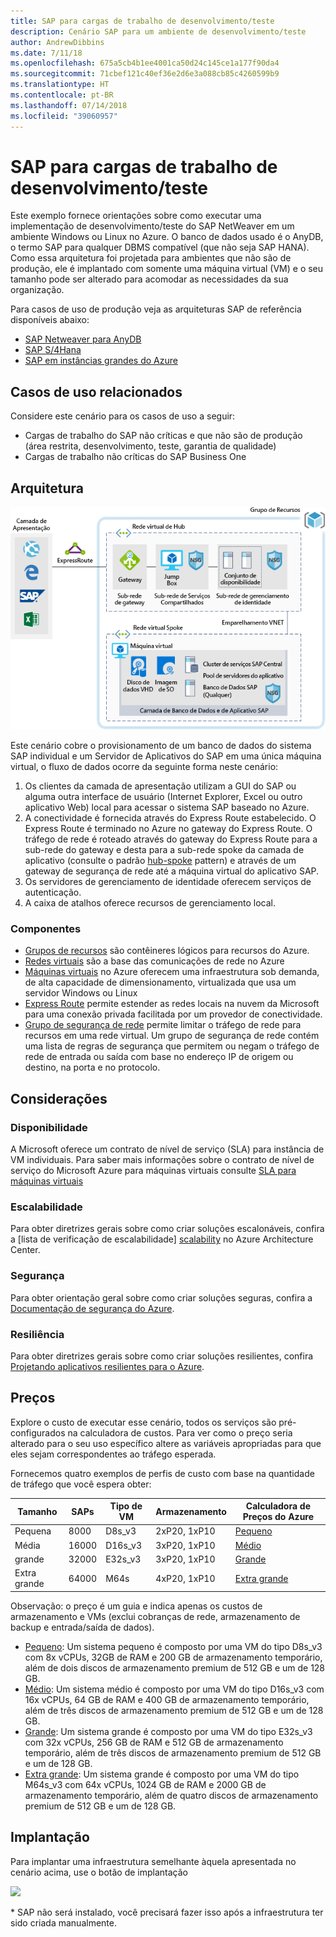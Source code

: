 ```yaml
---
title: SAP para cargas de trabalho de desenvolvimento/teste
description: Cenário SAP para um ambiente de desenvolvimento/teste
author: AndrewDibbins
ms.date: 7/11/18
ms.openlocfilehash: 675a5cb4b1ee4001ca50d24c145ce1a177f90da4
ms.sourcegitcommit: 71cbef121c40ef36e2d6e3a088cb85c4260599b9
ms.translationtype: HT
ms.contentlocale: pt-BR
ms.lasthandoff: 07/14/2018
ms.locfileid: "39060957"
---
```

# <a name="sap-for-devtest-workloads"></a>SAP para cargas de trabalho de desenvolvimento/teste

Este exemplo fornece orientações sobre como executar uma implementação de desenvolvimento/teste do SAP NetWeaver em um ambiente Windows ou Linux no Azure. O banco de dados usado é o AnyDB, o termo SAP para qualquer DBMS compatível (que não seja SAP HANA). Como essa arquitetura foi projetada para ambientes que não são de produção, ele é implantado com somente uma máquina virtual (VM) e o seu tamanho pode ser alterado para acomodar as necessidades da sua organização.

Para casos de uso de produção veja as arquiteturas SAP de referência disponíveis abaixo:

* [SAP Netweaver para AnyDB][sap-netweaver]
* [SAP S/4Hana][sap-hana]
* [SAP em instâncias grandes do Azure][sap-large]

## <a name="related-use-cases"></a>Casos de uso relacionados

Considere este cenário para os casos de uso a seguir:

* Cargas de trabalho do SAP não críticas e que não são de produção (área restrita, desenvolvimento, teste, garantia de qualidade)
* Cargas de trabalho não críticas do SAP Business One

## <a name="architecture"></a>Arquitetura

![Diagrama](media/sap-2tier/SAP-Infra-2Tier_finalversion.png)

Este cenário cobre o provisionamento de um banco de dados do sistema SAP individual e um Servidor de Aplicativos do SAP em uma única máquina virtual, o fluxo de dados ocorre da seguinte forma neste cenário:

1. Os clientes da camada de apresentação utilizam a GUI do SAP ou alguma outra interface de usuário (Internet Explorer, Excel ou outro aplicativo Web) local para acessar o sistema SAP baseado no Azure.
2. A conectividade é fornecida através do Express Route estabelecido. O Express Route é terminado no Azure no gateway do Express Route. O tráfego de rede é roteado através do gateway do Express Route para a sub-rede do gateway e desta para a sub-rede spoke da camada de aplicativo (consulte o padrão [hub-spoke][hub-spoke] pattern) e através de um gateway de segurança de rede até a máquina virtual do aplicativo SAP.
3. Os servidores de gerenciamento de identidade oferecem serviços de autenticação.
4. A caixa de atalhos oferece recursos de gerenciamento local.

### <a name="components"></a>Componentes

* [Grupos de recursos](/azure/azure-resource-manager/resource-group-overview#resource-groups) são contêineres lógicos para recursos do Azure.
* [Redes virtuais](/azure/virtual-network/virtual-networks-overview) são a base das comunicações de rede no Azure
* [Máquinas virtuais](/azure/virtual-machines/windows/overview) no Azure oferecem uma infraestrutura sob demanda, de alta capacidade de dimensionamento, virtualizada que usa um servidor Windows ou Linux
* [Express Route](/azure/expressroute/expressroute-introduction) permite estender as redes locais na nuvem da Microsoft para uma conexão privada facilitada por um provedor de conectividade.
* [Grupo de segurança de rede](/azure/virtual-network/security-overview) permite limitar o tráfego de rede para recursos em uma rede virtual. Um grupo de segurança de rede contém uma lista de regras de segurança que permitem ou negam o tráfego de rede de entrada ou saída com base no endereço IP de origem ou destino, na porta e no protocolo. 

## <a name="considerations"></a>Considerações

### <a name="availability"></a>Disponibilidade

 A Microsoft oferece um contrato de nível de serviço (SLA) para instância de VM individuais. Para saber mais informações sobre o contrato de nível de serviço do Microsoft Azure para máquinas virtuais consulte [SLA para máquinas virtuais](https://azure.microsoft.com/support/legal/sla/virtual-machines)

### <a name="scalability"></a>Escalabilidade

Para obter diretrizes gerais sobre como criar soluções escalonáveis, confira a [lista de verificação de escalabilidade] [ scalability] no Azure Architecture Center.

### <a name="security"></a>Segurança

Para obter orientação geral sobre como criar soluções seguras, confira a [Documentação de segurança do Azure][security].

### <a name="resiliency"></a>Resiliência

Para obter diretrizes gerais sobre como criar soluções resilientes, confira [Projetando aplicativos resilientes para o Azure][resiliency].

## <a name="pricing"></a>Preços

Explore o custo de executar esse cenário, todos os serviços são pré-configurados na calculadora de custos.  Para ver como o preço seria alterado para o seu uso específico altere as variáveis apropriadas para que eles sejam correspondentes ao tráfego esperada.

Fornecemos quatro exemplos de perfis de custo com base na quantidade de tráfego que você espera obter:

|Tamanho|SAPs|Tipo de VM|Armazenamento|Calculadora de Preços do Azure|
|----|----|-------|-------|---------------|
|Pequena|8000|D8s_v3|2xP20, 1xP10|[Pequeno](https://azure.com/e/9d26b9612da9466bb7a800eab56e71d1)|
|Média|16000|D16s_v3|3xP20, 1xP10|[Médio](https://azure.com/e/465bd07047d148baab032b2f461550cd)|
grande|32000|E32s_v3|3xP20, 1xP10|[Grande](https://azure.com/e/ada2e849d68b41c3839cc976000c6931)|
Extra grande|64000|M64s|4xP20, 1xP10|[Extra grande](https://azure.com/e/975fb58a965c4fbbb54c5c9179c61cef)|

Observação: o preço é um guia e indica apenas os custos de armazenamento e VMs (exclui cobranças de rede, armazenamento de backup e entrada/saída de dados).

* [Pequeno](https://azure.com/e/9d26b9612da9466bb7a800eab56e71d1): Um sistema pequeno é composto por uma VM do tipo D8s_v3 com 8x vCPUs, 32GB de RAM e 200 GB de armazenamento temporário, além de dois discos de armazenamento premium de 512 GB e um de 128 GB.
* [Médio](https://azure.com/e/465bd07047d148baab032b2f461550cd): Um sistema médio é composto por uma VM do tipo D16s_v3 com 16x vCPUs, 64 GB de RAM e 400 GB de armazenamento temporário, além de três discos de armazenamento premium de 512 GB e um de 128 GB.
* [Grande](https://azure.com/e/ada2e849d68b41c3839cc976000c6931): Um sistema grande é composto por uma VM do tipo E32s_v3 com 32x vCPUs, 256 GB de RAM e 512 GB de armazenamento temporário, além de três discos de armazenamento premium de 512 GB e um de 128 GB.
* [Extra grande](https://azure.com/e/975fb58a965c4fbbb54c5c9179c61cef): Um sistema grande é composto por uma VM do tipo M64s_v3 com 64x vCPUs, 1024 GB de RAM e 2000 GB de armazenamento temporário, além de quatro discos de armazenamento premium de 512 GB e um de 128 GB.

## <a name="deployment"></a>Implantação

Para implantar uma infraestrutura semelhante àquela apresentada no cenário acima, use o botão de implantação

<a href="https://portal.azure.com/#create/Microsoft.Template/uri/https%3A%2F%2Fraw.githubusercontent.com%2Fmspnp%2Fsolution-architectures%2Fmaster%2Fapps%2Fsap-2tier%2Fazuredeploy.json" target="_blank">
    <img src="http://azuredeploy.net/deploybutton.png"/>
</a>

\* SAP não será instalado, você precisará fazer isso após a infraestrutura ter sido criada manualmente.

<!-- links -->
[reference architecture]:  /azure/architecture/reference-architectures/sap
[resiliency]: /azure/architecture/resiliency/
[security]: /azure/security/
[scalability]: /azure/architecture/checklist/scalability
[sap-netweaver]: /azure/architecture/reference-architectures/sap/sap-netweaver
[sap-hana]: /azure/architecture/reference-architectures/sap/sap-s4hana
[sap-large]: /azure/architecture/reference-architectures/sap/hana-large-instances
[hub-spoke]: /azure/architecture/reference-architectures/hybrid-networking/hub-spoke